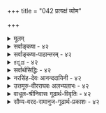 +++
title = "042 प्रत्यक्षं व्योम"

+++
<details><summary>मूलम्</summary>

प्रत्यक्षं व्योम नीलं नभ इति हि मतिश्चक्षुषैवास्मदादेः कूपोऽसौ रन्ध्रमेतत्पतति खग इहेत्यादिधीश्चात्र मानम् ।  
आधारोऽत्रातपादिर्यदि भवति कथं तस्य चेहेति बोधस्तस्यांशैश्चेत् त्र्यणौ तच्छिथिलगति न च व्योमवागातपादौ ॥ ४२ ॥
</details>

<details><summary>सर्वाङ्कषा - ४२</summary>

T 

I 

एवं क्रमेणाहंकारिकाणां मध्ये सात्त्विकाहंकारिकाणामिन्द्रियाणां परीक्षानन्तरं तामसाहंकारिकस्य शब्दतन्मात्रस्य परीक्षायां प्रसक्तायामपि, तस्यातीन्द्रियत्वेन श्रुत्यैव सिद्धेः पूर्वमेव प्रतिपादितत्वात् (श्लो. 11) तत्राधिकविचाराभावात्, तदनन्तरप्राप्तमाकाशं परीचिक्षिषुः, प्रथमं तत्र प्रमाणमाह - प्रत्यक्षमित्यादिना । **व्योम** = आकाशंम् **प्रत्यक्षम्** = प्रत्यक्षविषयः इति प्रतिज्ञा । तत्र हेतु : - **हि** = यस्मात् नीलं नभः इति मतिः अस्मदादेः चक्षुषैव सिद्धा, अतः व्योम प्रत्यक्षम् इत्यन्वयः । अत्यन्तदूरवर्तिन्याकाशे 'नीलं नभः' इति प्रतीतिः भ्रान्तिः स्यात्, समीपस्थे आकाशे तथा प्रतीतेरभावादित्यत आहकूप इत्यादि । 'असौ कूपः ' इति अन्तरालदेशं निर्दिश्य वदन्ति । एवम् एतत् रन्ध्रम्' इति सूचीरन्धादौ व्यपदिशन्ति । किञ्च दूरे 'खगः इह **पतति'** = डयते इति प्रयुज्यते । अत्र सर्वत्र कूपरन्धेहपदानामाकाशमेवार्थः । इदं सर्वं चाक्षुषमेव, चक्षुरन्वयव्यतिरेकानुविधानात् । अतः - इत्यादिधीश्च **अत्र** = आकाशस्य चाक्षुषप्रत्यक्षत्वे **मानम्** =प्रमाणम् । ननु 'नीलं नभः' इति प्रतीत्या नीलरूपसिद्धावपि, कूपादौ नीलरूपस्याभानात् कथं कूपादीनां चाक्षुषत्वम्, रूपशून्यत्वादिति चेत्, समनन्तरश्लोके विचार्यते इदम् । सूर्यातपादेरेव तथा निर्देशः, तदन्वयव्यतिरेकानुविधानस्यापि सत्त्वादित्यनूद्य दूषयतिआधार इत्यादिना । **अन्न** = उक्तप्रतीतिषु आधार **:** = इहेत्यादिना निर्दिश्यमानः पदार्थः आतपादिः यदि, तर्हि तस्य **च** = तस्याप्यातपस्य 'इह' इति बोधः कथं **भवति** = 'इह सूर्यातपः' इत्यपि प्रतीतिर्दृश्यते । अत्र सूर्यातपस्याप्याधारतया निर्दिश्यमानः 'इह' इत्यत्रेदंपदार्थः कः ? न हि स्वस्य स्वाधारत्वसंभवः, एकस्यैवाधाराधेयभावासंभवात् । शङ्कते - **तस्य** = आतपस्य **अंशैः** = अवयवैः **चेत्** = इहेति निर्देश इति यदि, समाधत्ते - त्र्यणावित्यादि । **तत्** = एवं कथनंं त्र्यणौ **शिथिलगति** = क्षीणप्रक्रियं भवति । 'इह तन्तुषु पटो दृश्यते' इत्यादिव्यवहारात्, अवयविनः अवयवा एव मुख्याधारभूताः । अवयविनः अतिरिक्तत्वे अनतिरिक्तत्वे वा व्यवहारः समानः । अतः अवयविनाम् अवयवा एव मुख्याधाराः । देशस्तु दिगुपाधितया आधारतया व्यपदिश्यते, कालवत् । न च सिद्धान्ते दिशोऽतिरिक्ततयानङ्गीकारात् कथमिदमुच्यत इति वाच्यम्; अतिरिक्ताया दिशोऽनङ्गीकारेऽपि, यस्य तादृशव्यवहारनियामकत्वम्, 



[[88]]

[आकाशाप्रत्यक्षत्वनिरासः ] 

43. 

रूपस्पर्शोज्झितत्वात् न भवति गगनं दर्शनस्पर्शनार्हं 

घ्राणश्रोत्रे रसज्ञाऽप्यवगमयति न द्रव्यम्, अन्यत्त्वबाह्यम् । 

तस्य भूतलादिरूपोपाधिः भविष्यति । अधिकं तु तत्प्रकरणे वक्ष्यते । अतः सर्वाधारः काल इतिवत् दिगपि सर्वाधारा । भूतलादिदेशास्तु दिगुपाधिभूताः, कालस्य सूर्यपरिस्पन्दादिवत् । अतः 'इह आतपः' इत्यत्र आतपाधारतया आतपावयवा एव ' इह' इति निर्दिश्यन्त इति चेत्, आतपत्र्यणुकपर्यन्तमेवं वक्तुं शक्यम् । त्र्यणुकस्य तु आधारतया द्व्यणुको निर्देष्टव्यः । द्व्यणुके महत्त्वाभावेनाप्रत्यक्षत्वात् 'इह' इति निर्देशः न हि संभवति । अतः आतपः न 'इह' पदस्यार्थः । अभ्युपगम्येदमुक्तम् । वस्तुतस्तु - न च आतपादौ **व्योमवाक्** =आकाशब्दः युज्यते । न ह्यनयोः पदयोः पर्यायता कस्यापीष्टा । चक्षुरुन्मीलनसमनन्तरमेव पुरतः आकाशः दृश्यत एव सर्वस्यापि । कूपादिशब्दा अपि अन्तरालप्रदेशमेव वदन्ति । न च पृथिवीभागाभाव एव कूपपदार्थः, भावरूपतयैव सर्वैर्व्यवहारात् । आकाशस्याभावरूपता त्वनुपदं निरस्यते । अतः आकाशः प्रत्यक्षसिद्धः ॥ 

इदमत्र चिन्त्यम् - 'इह कूपो दृश्यते' 'इहाकाशे खगो डयते' इत्यादिव्यवहारे 'इह' शब्दस्यार्थः कः ? ' इह' इत्यस्य पुरोदेशोऽर्थः इति सर्वोऽपि जानाति । तर्हि पुरोदेशपदार्थः कः ? सिद्धान्ते आकाशपदार्थस्य सावयवत्वात्, आकाशावयवा एव 'इह' शब्दस्यार्थो वक्तव्यः । अन्तिमः ' इह' शब्दार्थः आकाशत्र्यणुको वक्तव्यः । ' इह आकाशत्र्यणुकः' इति कथने 'इह' शब्दार्थः कः ? अवयवधारायाः त्र्यणुके विश्रान्त्यङ्गीकारात्, त्र्यणुकस्यावयवाभावात् इहेति कस्य निर्देशः ? अत एतादृशा आक्षेपास्सर्वत्र समाः । इदं सर्वम् आचार्यवर्याणां वैभवप्रदर्शनमात्रपरं शिष्यबुद्धिश्रद्धादिदाढ्यर्थमिति मन्तव्यम् । अतः 'इह' इति सूर्यालोकावच्छिन्नः पुरोभाग एव कथ्यत इति स्वरसम् । अधिकं 64 श्लोके द्रष्टव्यम् ॥ ४२ ॥
</details>

<details><summary>सर्वाङ्कषा-पाठान्तरम् - ४२</summary>

एवं क्रमेणाहंकारिकाणां मध्ये सात्त्विकाहंकारिकाणामिन्द्रियाणां परीक्षानन्तरं तामसाहंकारिकस्य शब्दतन्मात्रस्य परीक्षायां प्रसक्तायामपि, तस्यातीन्द्रियत्वेन श्रुत्यैव सिद्धेः पूर्वमेव प्रतिपादितत्वात्‌ (श्लो.११) तत्राधिकविचाराभावात्‌, तदनन्तरप्राप्तमाकाशं परीचिक्षिषुः, प्रथमं तत्र प्रमाणमाह - प्रत्यक्षमित्यादिना । व्योम = आकाशं प्रत्यक्षम्‌ = प्रत्यक्षविषयः इति प्रतिज्ञा । तत्र हेतुः - हि = यस्मात्‌ नीलं नभः इति मतिः अस्मदादेः चक्षुषैव सिद्धा, अतः व्योम प्रत्यक्षम्‌ इत्यन्वयः । अत्यन्तदूरवर्तिन्याकाशे 'नीलं नभः' इति प्रतीतिः भ्रान्तिः स्यात्‌, समीपस्थे आकाशे तथा प्रतीतेरभावादित्यत आह - कूप इत्यादि । 'असौ कूपः' इति अन्तरालदेशं निर्दिश्य वदन्ति । एवम् 'एतत्‌ रन्ध्रम्‌' इति सूचीरन्ध्रादौ व्यपदिशन्ति । किञ्च दूरे 'खगः इह पतति' = डयते इति प्रयुज्यते । अत्र सर्वत्र कूपरन्ध्रेहपदानामाकाशमेवार्थः । इदं सर्वं चाक्षुषमेव, चक्षुरन्वयव्यतिरेकानुविधानात्‌ । अतः- इत्यादिधीश्च अत्र = आकाशस्य चाक्षुषप्रत्यक्षत्वे मानम्‌ = प्रमाणम्‌ । ननु 'नीलं नभः' इति प्रतीत्या नीलरूपसिद्धावपि, कूपादौ नीलरूपस्याभानात्‌ कथं कूपादीनां चाक्षुषत्वम्‌, रूपशून्यत्वादिति चेत्‌, समनन्तरश्लोके विचार्यते इदम्‌ । सूर्यातपादेरेव तथा निर्देशः, तदन्वयव्यतिरेकानुविधानस्यापि सत्त्वादित्यनूद्य दूषयति - आधार इत्यादिना । अत्र = उक्तप्रतीतिषु आधारः = इहेत्यादिना निर्दिश्यमानः पदार्थः आतपादिः यदि, तर्हिं तस्य च = तस्याप्यातपस्य 'इह' इति बोधः कथं भवति= 'इह सूर्यातपः' इत्यपि प्रतीतिर्दृश्यते । अत्र सूर्यातपस्याप्याधारतया निर्दिश्यमानः 'इह' इत्यत्रेदंपदार्थः कः? न हि स्वस्य स्वाधारत्वसंभवः, एकस्यैवाधाराधेयभावासंभवात्‌ । शङ्कते - तस्य = आतपस्य अंशैः = अवयवैः चेत्‌ = इहेति निर्देश इति यदि, समाधत्ते - त्र्यणावित्यादि । तत्‌ = एवं कथनं त्र्यणौ शिथिलगति = क्षीणप्रक्रियं भवति । 'इह तन्तुषु पटो दृश्यते' इत्यादिव्यवहारात्‌, अवयविनः अवयवा एव मुख्याधारभूताः । अवयविनः अतिरिक्तत्वे अनतिरिक्तत्वे वा व्यवहारः समानः । अतः अवयविनाम्‌ अवयवा एव मुख्याधाराः । देशस्तु दिगुपाधितया आधारतया व्यपदिश्यते, कालवत्‌ । न च सिद्धान्ते दिशोऽतिरिक्ततयानङ्गीकारात्‌ कथमिदमुच्यत इति वाच्यम्‌; अतिरिक्ताया दिशोऽनङ्गीकारेऽपि, यस्य तादृशव्यवहारनियामकत्वम्‌, तस्य भूतलादिरूपोपाधिः भविष्यति । अधिकं तु तत्करणे वक्ष्यते । अतः सर्वाधारः काल इतिवत्‌ दिगपि सर्वाधारा । भूतलादिदेशास्तु दिगुपाधिभूताः, कालस्य सूर्यपरिस्यन्दादिवत्‌ । अतः 'इह आतपः' इत्यत्र आतपाधारतया आतपावयवा एव 'इह' इति निर्दिश्यन्त इति चेत्‌, आतपत्र्यणुकपर्यन्तमेवं वक्तुं शक्यम्‌ । त्र्यणुकस्य तु आधारतया द्व्यणुको निर्देष्टव्यः । द्व्यणुके महत्त्वाभावेनाप्रत्यक्षत्वात्‌ 'इह' इति निर्देशः न हि संभवति । अतः आतपः न 'इह' पदस्यार्थः । अभ्युपगम्येदमुक्तम्‌ । वस्तुतस्तु - न च आतपादौ व्योमवाक्‌ = आकाशशब्दः युज्यते । न ह्यनयोः पदयोः पर्यायता कस्यापीष्टा । चक्षुरुन्मीलनसमनन्तरमेव पुरतः आकाशः दृश्यत एव सर्वस्यापि । कूपादिशब्दा अपि अन्तरालप्रदेशमेव वदन्ति । न च पृथिवीभागाभाव एव कूपपदार्थः, भावरूपतयैव सर्वैर्व्यवहारात्‌ । आकाशस्याभावरूपता त्वनुपदं निरस्यते । अतः आकाशः प्रत्यक्षसिद्धः ॥   
इदमत्र चिन्त्यम्‌- 'इह कृपो दृश्यते' 'इहाकाशे खगो डयते' इत्यादिव्यवहारे 'इह' शब्दस्यार्थः कः? 'इह' इत्यस्य पुरोदेशोऽर्थः इति सर्वोऽपि जानाति । तर्हि पुरोदेशपदार्थः कः? सिद्धान्ते आकाशपदार्थस्य सावयवत्वात्‌, आकाशावयवा एव 'इह'शब्दस्यार्थो वक्तव्यः । अन्तिमः 'इह' शब्दार्थः आकाशत्र्यणुको वक्तव्यः । 'इह आकाशत्र्यणुकः' इति कथने 'इह' शब्दार्थः कः? अवयवधारायाः त्र्यणुके विश्रान्तयङ्गीकारात्‌, त्र्यणुकस्यावयवाभावात्‌ इहेति कस्य निर्देशः? अत एतादृशा आक्षेपास्सर्वत्र समाः । इदं सर्वम्‌ आचार्यवर्याणां वैभवप्रदर्शनमात्रपरं शिष्यबुद्धिश्रद्धादिदार्ढ्यार्थमिति मन्तव्यम्‌ । अतः 'इह' इति सूर्यालोकावच्छिन्नः पुरोभाग एव कथ्यत इति स्वरसम्‌ । अधिकं श्लोके द्रष्टव्यम्‌ ॥ ४२ ॥
</details>

<details><summary>ಕನ್ನಡ - ४२</summary>

56

- 42-

तत्त्व मुक्का कलाप

[आकाशद प्रत्यकत्वसमर्थनॆ

श्लोक 42

इन्द्रियगळ अनन्तर क्रमप्राप्तवाद आकाशद विचारवन्नु हेळुत्ता मॊदलु आकाशद इरुविकॆयल्लि प्रमाणवन्नु हेळुत्तारॆ ... अह्मदादेः चक्षुव हि नीलं नभ इति मतिः नम्मॆल्लरिगू कण्णिनिन्दले आकाश नीलियागिदॆ ऎम्ब अनुभव आगुत्तिरुवुदु प्रसिद्धवष्टॆ. आद्दरिन्द वोम प्रत्यक्षं-आकाश प्रत्यक्ष प्रमाण सिद्ध. अस कूपः एतत् रं इह खगः पतति इत्यादिधीश्च अत्र मानं.-इदु बावि, इदु तूतु, इल्लि हक्कि हारुत्तिदॆ इदु मॊदलाद अनुभव मत्तु व्यवहारवू ई विषयदल्लि प्रमाणवागुत्तदॆ. बावि तूतु ई पदगळु खालि याद ऒन्दु जागवन्नु, अन्दरॆ आकाशद स्थितिविशेषवन्ने हेळुत्तवॆ. पक्षि इल्लि हारुत्तदॆ ऎन्दाग इल्लि ऎन्दु नावु आकाशवन्ने तोरिसुत्तेवॆ. आद्दरिन्द आकाश प्रत्यक्षसिद्ध.

अत्र आतपादिः यदि आधारः, तस्य च इह इति बोधः कथं भवति ई अनुभवदल्लि, सूर्यन बॆळके इल्लि ऎन्दु पक्षिगॆ आधार वागि तोरुत्तदॆ ऎन्दरॆ, आ सूर्यन बॆळकिगू सह इल्लि सूर्यन बॆळकु काणुत्तदॆ इत्यादि अनुभव हेगॆ आगुत्तदॆ. ई अनुभवदल्लि इल्लि ऎन्नुवुदरिन्द नावु अकाशवन्नु ताने निर्देशिसबेकागुत्तदॆ.

तस्य अंशैः चेत् तृण् तत् शिथिलगति बट्टॆयु तन्न अव यववाद दारगळल्लि काणुवन्तॆ, स्थूलद्रव्यगळॆल्लक्कू अदरदर अवयवगळे आधारवागुवुदरिन्द आ सूर्यन बॆळकिन अवयवगळन्ने 'इल्लि' ऎन्दु नावु निर्देशिसुत्तेवॆ. ऎन्दरॆ इणुकदल्लि ई समाधान कुण्ठितवागुत्तदॆ. इणुकद

इणुकद अवयववाद द्वणुकगळन्ने नावु इल्लि इणुक' ऎन्दु हेळिदाग आधारवागि निर्दॆशिसबेकु. द्वणुक अतीन्द्रिय पदार्थवादुदरिन्द हागॆ निर्देरिसलु साध्यविल्ल. आद्दरिन्द आकार प्रत्यक्षसिद्ध. आतपाद् न्यूमवाक् न चि-सूर्यन बॆळकु मुन्तादवुगळल्लि आकाश ऎम्ब व्यवहार समञ्जसव अल्ल. बॆळकु तेजोद्रव्य, अकाश तेजस्सु ऎरडू ऒन्दागलु साध्यवे इल्ल ॥ ४२ ॥
</details>

<details><summary>सर्वार्थसिद्धिः - ४२</summary>

इन्द्रियचिन्तानन्तरं भूतचिन्ताप्राप्तौ प्रथममाकाशे चार्वाकैरपि संमन्तव्यं प्रमाणविशेषं पुरस्करोति - प्रत्यक्षमिति ॥ कथमित्यत्राह - नीलमिति । धूम्रादेरुपक्षणमेतत् । आरोपितं नभसि तलत्वादिवन्मलिनत्वादिकमिति चेत् - असावारोपश्चाक्षुषोऽन्यो वा ? आद्येऽधिष्ठानमपि चाक्षुषमेष्टव्यम्, अन्यथाऽतिप्रसङ्गात् । द्वितीयस्त्वसंभवी, निमीलिताक्षस्य तादृशारोपादृष्टेः । अत एव अनुमिते नभसि नैल्यारोप इत्यपि निरस्तम् । न च नीलं नभ इति धीरेव नास्ति विश्वविसंवादात् । नाप्यसावचाक्षुषः, अस्मदादिचक्षुर्व्यापारानुविधानात् । नभसि विततानां पार्थिवावयवानां कृष्णगुणमात्रं चक्षुषा गृह्यत इति चेन्न, नीलं नभ इति धर्मिपर्यन्तबुद्धेः, गुणिलिङ्गत्वाच्चात्र नीलादिशब्दनाम् ; एतेन नीलरूपस्मृतिप्रमोषोऽयमिति पक्षोऽपि निरस्तः । ननु नभसि स्वतो नैल्याभावात् पञ्चीकृतेऽप्यस्मिन्नैल्यस्य पार्थिवांशमात्रनिष्ठत्वात् तस्मिन्नेवांशे स्यादसौ चाक्षुषधीः । मैवम् ; तस्य नभश्शब्दार्थत्वायोगात् । नीलपटन्यायस्य चात्र ग्राह्यत्वात् बालातपसन्निधावरुणं नभ इत्यादिबुद्धेः । तत्राप्यरुणातपग्रहणमात्रमिति चेत् ; कस्तर्हि तत्र नभश्शब्दार्थः ? न ह्यनेकार्थोऽयं शब्दः, अनुवृत्तमनतिप्रसङ्गि च निमित्तं दुर्लभम्; पृथिव्यूर्ध्वत्वादेस्तथात्वाभावात् । चन्द्रिकादिविशेषानादरेण विरलावस्थितद्रव्यमात्रं नभ इति चेन्न ; वियति विरला चन्द्रिकेत्यादिपृथग्व्यपदेशात् । वैरल्यदर्शनमपि नभःप्रत्यक्षतामन्तरेण न घटते । तत्तन्मध्यप्रदेशानां तैस्तैरस्पृष्टता हि विरलता ; तथा च मध्यदेशभूतं नभः प्रत्यक्षम् ; परस्परासंयोगमात्रं वैरल्यमिति चेन्न ; भिन्नकालेषु गुणादिषु च विरलधीप्रसङ्गात् । वर्तमानानामासन्नदेशस्थानां द्रव्याणामसंयोगो विरलतेति चेन्न । चन्द्रिकादिष्वसंयुक्ततेजःकणानामासन्नदेशतया नभस एव ग्राह्यत्वात् । विरलविरलतरादिबुद्धौ असंयोगाविशेषे मध्यदेशाल्पत्वभूयस्त्वग्रहणमन्तरेण का गतिः ? दूरदूरतरादिस्थितिरिति चेत् तथाऽपि दूरासन्नदेशतया नभः प्रत्यक्षमेव । दिशस्तत्र देशत्वं स्यादिति चेत्, न, उपाध्यतिरेकिण्यामपि तस्यां प्रत्यक्षत्वस्य नभस्समानचर्चत्वात् । दीर्घेण ह्रस्वेन च स्पष्टुं योग्यत्वमेव दूरत्वमासन्नत्वं च । अतो नात्र प्रदेशबुद्ध्यपेक्षेति चेन्न ; तयोस्तत्तत्स्वरूपत्वेऽतिप्रसङ्गात् । अतिरेके तु देशविशेषस्थित्युपलम्भमन्तरेण तदसिद्धेः । अत्र चाक्षुषमेवोपलम्भान्तरमप्युदाहरति - कूपोऽसाविति । कूपरन्ध्रादयो हि तत्तद्देशविशेषतया सर्वलोकप्रत्यक्षसिद्धाः । आवरणाभावमात्रं तु निरसिष्यते । पत्रिणश्च पतनदेशतया नभः प्रत्यक्षयामः ; तत्र इहप्रत्ययस्यान्यथासिद्धिमाशङ्कते - आधार इति । इहेति प्रतीयमानत्वमात्रमिहाधारत्वम् । परिहरति - कथमिति । इह नभस्यातपादिरिति व्यतिरेकनिर्देशान्नातपादिरिहशब्दार्थः स्यादिति भावः । अत्रोदयनाद्युक्तमाशङ्कते - तस्यांशैरिति । आतपाद्यंशांस्तदाधारीकृत्येत्यर्थः । दूषयति - त्र्यणाविति । परैस्त्र्यणुकानाम-प्रत्यक्षद्व्यणुकाश्रितत्वस्वीकारादंशैरिह प्रतीतिनिर्वाहस्तत्र कुण्ठित इत्यर्थः । माभूत्स्वांशैः त्र्यणुकानामिहेति धीः, त्र्यणुकसमुदायमिहेति निर्दिश्य प्रत्येकं तदाधेयतयोपचर्यतामित्यत्र क्लिष्टगतौ लोकव्यवहारं प्रतिपक्षयति - न चेति । इह नभसि त्र्यणुकम्, इह व्योम्न्यातपः इत्यादिव्यवहारे त्र्यणुकतत्समुदायादिव्यतिरिक्ते कुत्रचिन्नभःपर्यायाणां प्रयोगः प्रसिद्धः । सर्वलोकप्रतीतिव्यवहारोल्लङ्घनं तु सर्वसंक्षोभकं साहसमिति भावः । चश्शङ्काद्योतकोऽवधारणार्थो वा ॥ ४२ ॥
</details>

<details><summary>नरसिंह-देवः आनन्ददायिनी - ४२</summary>

अवसरसंगतिं दर्शयति - इन्द्रियेति । भूतोत्पत्तिक्रमे आकाशस्य प्राथम्यात्(प्राधान्यादाकाशस्य) तन्निरूपणे कर्तव्ये तत्र निरूपणस्य लक्षणप्रमाणाधीनत्वात् घर्मिसाधकं प्रमाणमाहेत्यर्थः । चार्वाकैरपीति - तस्य प्रत्यक्षमात्र(क्षेत्र) प्रमाणवादित्वादिति भावः । तलत्वं(कठिन)कार्यदेशत्वम् । अन्यथेति - अधिष्ठानस्य चाक्षुषत्वाभावेऽपि चाक्षुषरूपाद्यारोपे ह्या(रोपआ)त्मादावपि तथाऽऽरोपप्रसङ्गादिति भावः । असंभवीति - चक्षुर्व्यापारनिरपेक्षो न सम्भवतीत्यर्थः । तदवोपपादयति - निमीलितेति । अत एवेति - अचाक्षुषे चाक्षुषारोपासम्भवादित्यर्थः । किञ्च नीलधियो गुणमात्रविषयत्वे तदधीनव्यवहारस्यापि तन्मात्रविषयत्वान्नीलशब्दस्य नैल्यमात्रविषयस्य नीलं नभ इति क्लीबतां न स्यादित्याह - गुणिलिङ्गत्वाच्चेति । एतेनेति - धर्मिपर्यन्तधी(न्तत्व)दर्शनात् गुणिलिङ्गत्वाच्च नीलादिशब्दानामित्यनेनेत्यर्थः । स्मृतिप्रमोषः - तत्तानवगाहिस्मृतिः । ननु तर्हि स्वतोऽपि नीलरूपस्य विरहात् कथं नीलं नभ इति प्रतीतिस्स्यात् इत्यत्राह - नीलपटन्यायस्येति । स्वतोऽभावेऽपि पार्थिवसम्बन्धात्तथा धीरित्यर्थः । ननु रूपशून्यस्य कथमन्यरूपसम्बन्धेनाऽपि चाक्षुषरूपारोपाधिष्ठानत्वमतिप्रसङ्गादित्यत्राह - बालातपेति । अतिप्रसङ्गस्त्वनुभवबलाद्वार्य इति भावः । नन्वत्रान्य एव नभश्शब्दार्थ इत्यत्राह - न ह्यनेकार्थोऽयमिति । नन्वेकप्रवृत्तिनिमित्तत्वे न नानार्थत्वदोष इत्यत्राह - अनुवृत्तमिति । पृथिव्यूर्ध्वत्वादेरिति । पक्षितरण्यादिगतत्वेनातिप्रसक्तस्य प्रवृत्तिनिमित्तत्वायोगादित्यर्थः; ननु विरलसंस्थानश्चन्द्रिकावयवसङ्घोनभश्शब्दार्थः । वियति विरला चन्द्रिकेति प्रतीतिस्तु वने वृक्षप्रतीतिन्यायेन स्यादित्यत्राह - वैरल्यदर्शनमपीति । वैरल्यस्यैव नभश्शब्दार्थपर्यवसानादिति भावः । ननु संयोगाभाव एव वैरल्यमिति न (भावरूप) नभस्सापेक्षत्वमिति शङ्कते - परस्परेति । भिन्नकालेष्विति । तत्र संयोगाभावस्य सत्त्वादिति भावः । चन्द्रिकादिष्वपि तत्रासन्नदेशः पृथिव्यादिर्न भवतीति नभ एव स देशस्स्यादिति भावः । नन्वस्तु देशस्तत्र नभः; तथाऽपि तद्ग्रहो मास्त्वित्यत्राह - विरलविरलतरेति । अभावे भूयस्त्वाल्पत्वरूपतरतमभावानां स्वतोऽसंभवादिति भावः । ननु संयोगरहितावयवानां दूरदूरतरादिस्थितिरेव संयोगाभावे तारतम्यमिति शङ्कते - दूरदूरतरादीति । ननु दिगेव तत्र देशः स्यादित्याशङ्कते - दिश इति । तत्र किं दिगुपाधिरेव देशस्स्यात् उत तदतिरिक्ता दिगिति विकल्पमभिप्रेत्य तत्राद्ये वियति चन्द्रातपादिवैरल्ये पृथिव्यादीनामुपाधीनामसंभवाद्दिगुपाधिर्देशो न संभवतीति मत्वा द्वितीयं दूषयति - उपाध्यतिरेकिण्यामिति । रूपशून्यतया समानन्यायत्वादित्यर्थः । दीर्घेणेति - दण्डादिनेत्यर्थः । तयोरिति - तथा च देशविशेषज्ञानपूर्वकप्रतीत्या तदतिरिक्ततद्योग्यत्वेन किमिति भावः । नन्वावरणाभावमात्रत्वाद्रन्ध्रस्य न तत्प्रत्यक्षसाधकमित्यत्राह - आवरणाभावमात्रमिति । पतनदेशतयेति - इह विहगः पततीति पतनाधारतयेत्यर्थः । नन्वातपादेः कथमाधारत्वम्? वैरल्यात्; अन्यथा तत्र क्षिप्तपाषाणादेः पतनाभावप्रसङ्गात् इत्यत्राह - इहेति । कुण्ठित इति - द्व्यणुकानामिहेति प्रत्यक्षविषयत्वासंभवादिति भावः । द्व्यणुकसमुदायातपादिष्वाकाशव्यवहारादर्शनात् प्रत्युत भेदव्यवहारात् तत्र विशेषस्यादृष्टचरत्वात् दृष्टविलक्षणातपादिकल्पने तस्यैवाकाशत्वमित्याह - इह नभसीति । अन्यथा घटादिकमपि पटादिधीगोचर इति साहसेन सर्व(लोक)व्यवस्थोच्छेदप्रसङ्ग इति प्रतीतिव्यवहारौ नातिलङ्घ्यावित्याह - सर्वलोकप्रतीतीति ॥ ४२ ॥
</details>

<details><summary>उत्तमूरु-वीरराघवः अलभ्यलाभः - ४२</summary>

प्रत्यक्षमिति । व्योम - गगनं प्रत्यक्षविषयः, नैल्यादिधीविशेषविषयत्वात् । नीलं नभ इत्यस्मदादिमतेश्चाक्षुषत्वात् । एवं कूपादिधियामपि मानत्वम्; तासामपि चाक्षुषत्वात् । खग इह पततीति - अत्र पक्षी डवत इत्यर्थः । आधार इति । इहेति गम्य - आधारः आतपो वा तत्तद्दिग्विशेषो वेति चेदित्यर्थः । तस्य चेति । आतपस्य चेत्यर्थः । खगादेरिव तस्य आधेयतया इहेति बोधविषयत्वं कथम् । इह खग इतिवत् इहाऽऽतप इत्यपि प्रतीतेः । ननु अवयवावयविभावापन्ने आतपे अवयवांशस्येहेति ग्रहणम् अवयव्यंशस्य चाऽऽतप इति पदेन इति अतिरिक्तावयविवादितार्किकप्रश्नं प्रतिवक्ति तस्यांशैरिति । अंशैश्चेत् - आतपस्यांशमादाय तथा बोधश्चेत्, इह आतपत्रसरेणुरेति प्रतीतौ त्र्यणुकस्यैव त्वन्मते तत्पदग्राह्यतया, तदाधारस्याणोरप्रत्यक्षस्य कथमिहेति ग्रहणम् । अतः तत् अंशवचनं तत्र शिथिलगति - दुर्वचम् । तर्हि इहेति आतपसमुदायग्रहणम्; प्रथमान्तेन तु एकदेशग्रहणमिति चेत् - तत्राह  
नचेति । व्योमादिशब्दस्याऽऽतपादिवाचित्वमातपत्वादिविशेषरूपेण या सामान्यरूपेण वा नानुभूयत इत्यर्थः । इह व्योम्नि खगः आतपः नमः मेघः वायुरित्येवं व्यवहारा हि खगादिसर्वातिरिक्तमाधारं ग्राहयन्तीति । आतपादिरूपत्वे, आकाशस्संभूतः आकाशाद्वायुरित्यादिश्रुत्यनिर्वाह इतीदमास्ताम्, प्रत्यक्षतोऽपिभेदः सिद्ध इति भावः । मलिनत्वेति । शांकरेऽप्युक्तं तलत्वमलिनत्वादि अध्यस्यतीति । गुणिलिङ्गत्वाच्चेति । धर्ममात्रग्राहित्वे नीलं नभ इति पदद्वयं न स्यात् । गुणमात्रग्रहणे 'गुणे शुक्लादयः पुंसि' इति कोशात् नील इति पुल्लिंगं स्यात् । नीलरूपविशिष्टमित्यर्थ एव द्रव्यसमानलिंगतेति । स्मृतिप्रमोष इति । गुणविशिष्टद्रव्यानुभवजनिता स्मृतिः ईषत्संस्कारप्रमोषात् द्रव्यांशं विहाय जातेत्यर्थः । भाष्यसूक्तितात्पर्यव्यञ्जनाय शंकापरिहारौ प्रवर्तयति नन्विति । नभश्शब्दार्थत्वायोगादिति । 'त्र्यात्मकत्वात्तु भूयस्त्वात्', ''वैशेष्यात्तु तद्वादः'' इति पञ्चीकृतगततत्तद्भूयोंशं एव हि तत्तत्छब्दार्थ इति भावः । तर्हि कथं निर्वाहः, तस्मिन् भूयोंशे नैल्याभावादित्यत्रोपपादयति नीलपटेति । यथा पटस्य शुक्लरूपे स्वाभाविकेऽपि रञ्जकद्रव्यगतनैल्यमादाय परम्परासंबन्धेन नैल्यस्य पटद्रव्यस्य च विशेष्यविशेषगभावेन व्यवहारः, तथा नभोनिविष्टपार्थिवांशनैल्यं नभोभूयोंशञ्च विशेष्यविशेषणभावेन गृहीत्वा नीलं नभ इति व्यवहारः । 'नैल्यमिदं नभोनिविष्टपार्थिवांशमादायैव सुवचम्, किं द्रव्यान्तरान्वेषणेनेत्याशयेनैव भाष्यम्, ''आकाशे चाविशेषात्'' (२-२-२३) इत्यत्र ''पञ्चीकरणेन रूपवत्त्वात् चाक्षुषत्वेऽप्यविरोधः'' इति । अस्यायमप्यर्थः - रूपवत्त्वादित्यस्य चाक्षुषत्वेऽन्वयः । रूपवत्त्वप्रयुक्तचाक्षुषत्वे वक्तव्येऽपि पञ्चीकरणसद्भावादविरोध इति । अतः चाक्षुषत्वेऽपीति अपिशब्दप्रयोगात् अचाक्षुत्वमेव भाष्येष्टमिति न शक्यम् । नीरूपस्यापि कालस्य प्रत्यक्षत्वसंमतेः । शिष्टमग्रिमश्लोके । रूपस्य वास्तवस्वाश्रयाशविशेष्यकतयैव ग्रहणमिति च न नियमः, पीतश्शंखः, नीलःपट इत्यादि ग्रहणात् ।  
पतनदेशतया - पतनं डयनम् । पतनक्रियावच्छेदकदेशतया । पतद्वस्त्वधिकरणतयेति नोक्तम् । पक्ष्यादिकं प्रति आकाशस्य मुख्याधारत्वे मानाभावात् । नन्वाधारोऽतातपादिरित्ययुक्तम् ।  
अधोगतिप्रतिबन्धकसंयोगानुयोगित्वरूपाधारत्वस्याऽऽतपे दुर्वचत्वादित्यत्राह इहेतीति । आधारशब्दस्य इहेसि प्रतीयमान इत्यर्थः । आतपादिरेव इहेति प्रतीयमानश्चेदिति पूर्वपक्षिवाक्यार्थः । आधात्वायोग एव, भवति कथमित्यादिनोच्यतो । तस्यांशैश्चेदिति । तद्द्रव्यावयवान् आदाय इहेति प्रत्ययश्चेदित्यर्थः । प्रत्येकमिति । तत्तदेकदेशः इत्यर्थः ॥ ४२ ॥
</details>

<details><summary>वाधूल-श्रीनिवासः गूढार्थ-विवृतिः - ४२</summary>

गुणिलिङ्गत्वाच्चेति । नपुंसकलिङ्गकत्वाच्चेत्यर्थः । गुणमात्रग्रहणे पुंल्लिङ्गत्वं स्यादिति भावः । कथमन्यगुणविशिष्टतया नभसो ग्रहणमित्यत आह नीलपटेति । चः शङ्काद्योतक इति । यद्यप्यस्य शङ्कानिवृत्तिसूचकत्वमेव, तथापि तत्सूचने प्रयोजनाभावात् सप्रयोजनत्वार्थं शङ्कानिवृत्तेः निवर्तनीयशङ्कापूर्वकतया तत्सूचकत्वमुक्तम् । सूचिताक्षिप्तद्योतकत्वस्य क्लिष्टत्वादाह अवधारणार्थो वेति ॥ ४२ ॥
</details>

<details><summary>सौम्य-वरद-रामानुज-गूढार्थ-प्रकाशः - ४२</summary>

प्रत्यक्षं व्योमेति । तलत्वादिवदिति । उपाधिकृतैकदेशत्वं तलत्वम् । तत्कृतपरिणामविशेषः आदिशब्दार्थः । 'अधःप्रदेशयोरस्त्री तलं स्यात्' इत्यमरः । अतिप्रसङ्गादिति । वाय्वादिष्वपि  
रूपारोपप्रसङ्गादित्यर्थः । मलिनत्वादिकमित्यादिशब्दात् अरुणत्वादि गृह्यते । ननु न हि निमित्तस्तीत्यारोपः; आरोपे सति निमित्तानुसरणमिति चेन्न - निमित्तस्यातिप्रसङ्गिनोऽनुसरणायोगात् । मलिनत्वादिबुद्धेरपि आरोपत्वासिद्धेरिति भावः । अत एव अतिप्रसङ्गादेवेत्यर्थः । गुणिलिङ्गत्वाच्चेति । ''गुणे शुक्लादयः पुंसि गुणिलिङ्गास्तु तद्वति'' इत्यमरोक्तेरिति भावः । कथमन्यगुणस्यान्यनिष्ठतया भानमित्यत्राह नीलपटेति । नीलद्रव्यमिश्रस्यैव पटस्य नैल्यविशिष्टतया ग्रहणवत् पृथिव्यंशविशिष्टस्यैव नभसः पृथिव्यंशनैल्यविशिष्टतया ग्रहणादिति भावः । बालातपेति । चन्द्रिकादेरप्युपलक्षणम् । 'अरुणं नभः’ इत्यादिशब्देन शुक्लं नभ इत्यादेर्ग्रहणम् । बुद्धेः इति पञ्चम्यन्तस्य (?) उत्तरत्रान्वयः । अरुणातपग्रहणमात्रमिति । अरुणं नभ इति नभश्शब्दस्य आतपादिरेवार्थ इति भावः । कस्तर्हीति । क इति क्षेपे । आतपादिर्नभश्शव्दार्थो न संभवतीति भावः । कुत इत्यत्राह - नहीति । नानार्थत्वे मानाभावादित्यभिप्रायः । निमित्तमाशङ्क्य परिहरति - पृथिवीति । वायुव्यतिरिक्तत्वे सतीत्यपि विशेषणीयम् । प्रभात्वादिरादिशब्दार्थः । तथात्वाभावादिति । वायुव्यतिरिक्तत्वे सति पृथिव्यूर्ध्वत्वस्य प्रभात्वादेश्च प्रतीतिं विनाऽपि नभश्शब्दप्रयोगात् तस्य प्रवृत्तिनिमित्तत्वाभावादित्यर्थः । तैस्तैरिति । चन्द्रिकाद्यवयवैरित्यर्थः । नभस्समानचर्चत्वादिति । नभसीव दिश्यपि प्रत्यक्षत्वस्य त्वयाऽनङ्गीकारादिति भावः । तयोः - दीर्घत्वह्रस्वत्वयोः । अतिप्रसङ्गादिति । तुल्यन्यायात् सर्वत्र धर्म्यतिरिक्तधर्मासिद्धिप्रसङ्गादित्यर्थः । ननु घटस्य नैल्यं, पटस्य एकत्वमित्यादिपृथक्प्रतीतिव्यवहाराभ्यां धर्माङ्गीकार इति चेत् - अत्रापि दण्डस्य दैर्ध्यम्, ह्रस्वत्वम् इति धर्मिस्वरूपातिरिक्तधर्मत्वेन तयोः सिद्धिरिति भावः ॥ ४२ ॥
</details>








